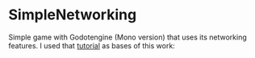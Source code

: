 # SimpleNetworking
Simple game with Godotengine (Mono version) that uses its networking features. I used that [tutorial](http://kehomsforge.com/tutorials/multi/gdMultiplayerSetup/) as bases of this work: 
